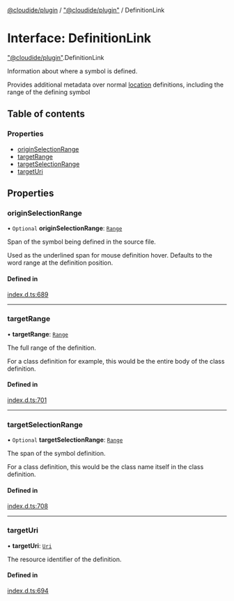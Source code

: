 [@cloudide/plugin](../README.md) / ["@cloudide/plugin"](../modules/_cloudide_plugin_.md) / DefinitionLink

# Interface: DefinitionLink

["@cloudide/plugin"](../modules/_cloudide_plugin_.md).DefinitionLink

Information about where a symbol is defined.

Provides additional metadata over normal [location](#Location) definitions, including the range of
the defining symbol

## Table of contents

### Properties

- [originSelectionRange](cloudide_plugin_.DefinitionLink.md#originselectionrange)
- [targetRange](cloudide_plugin_.DefinitionLink.md#targetrange)
- [targetSelectionRange](cloudide_plugin_.DefinitionLink.md#targetselectionrange)
- [targetUri](cloudide_plugin_.DefinitionLink.md#targeturi)

## Properties

### originSelectionRange

• `Optional` **originSelectionRange**: [`Range`](../classes/cloudide_plugin_.Range.md)

Span of the symbol being defined in the source file.

Used as the underlined span for mouse definition hover. Defaults to the word range at
the definition position.

#### Defined in

[index.d.ts:689](https://github.com/shuyaqian/cloudide-plugin-api/blob/26b31b9/index.d.ts#L689)

___

### targetRange

• **targetRange**: [`Range`](../classes/cloudide_plugin_.Range.md)

The full range of the definition.

For a class definition for example, this would be the entire body of the class definition.

#### Defined in

[index.d.ts:701](https://github.com/shuyaqian/cloudide-plugin-api/blob/26b31b9/index.d.ts#L701)

___

### targetSelectionRange

• `Optional` **targetSelectionRange**: [`Range`](../classes/cloudide_plugin_.Range.md)

The span of the symbol definition.

For a class definition, this would be the class name itself in the class definition.

#### Defined in

[index.d.ts:708](https://github.com/shuyaqian/cloudide-plugin-api/blob/26b31b9/index.d.ts#L708)

___

### targetUri

• **targetUri**: [`Uri`](../classes/cloudide_plugin_.Uri.md)

The resource identifier of the definition.

#### Defined in

[index.d.ts:694](https://github.com/shuyaqian/cloudide-plugin-api/blob/26b31b9/index.d.ts#L694)
